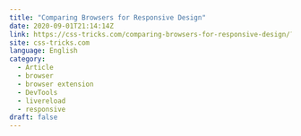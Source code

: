 ```yaml
---
title: "Comparing Browsers for Responsive Design"
date: 2020-09-01T21:14:14Z
link: https://css-tricks.com/comparing-browsers-for-responsive-design/?utm_medium=RSS&utm_source=news.12bit.vn
site: css-tricks.com
language: English
category:
  - Article
  - browser
  - browser extension
  - DevTools
  - livereload
  - responsive
draft: false
---
```

